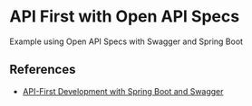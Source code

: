 # API First with Open API Specs 

Example using Open API Specs with Swagger and Spring Boot

## References

- [API-First Development with Spring Boot and Swagger](https://reflectoring.io/spring-boot-openapi/)
